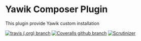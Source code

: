 Yawik Composer Plugin
====
This plugin provide Yawik custom installation

[![travis (.org) branch](https://img.shields.io/travis/yawik/composer-plugin/master.svg?style=flat-square)](https://travis-ci.org/yawik/composer-plugin)
[![Coveralls github branch](https://img.shields.io/coveralls/github/yawik/composer-plugin/master.svg?style=flat-square)](https://coveralls.io/github/yawik/composer-plugin)
[![Scrutinizer](https://img.shields.io/scrutinizer/g/yawik/composer-plugin.svg?style=flat-square)](https://scrutinizer-ci.com/g/yawik/composer-plugin/)